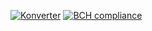 [![Konverter](https://circleci.com/gh/freedom4live/konverter.svg?style=svg)](https://circleci.com/gh/freedom4live/konverter)
[![BCH compliance](https://bettercodehub.com/edge/badge/freedom4live/konverter?branch=master)](https://bettercodehub.com/)
